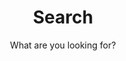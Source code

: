 ---
layout: search
title: Search
permalink: /search/
subtitle: "What are you looking for?"
feature-img: "assets/img/pexels/A2Images/pexels-the-devil-3867210.jpg"
icon: "fa-search"
---